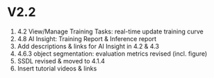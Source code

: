 # V2.2

1. 4.2 View/Manage Training Tasks: real-time update training curve
2. 4.8 AI Insight: Training Report & Inference report
3. Add descriptions & links for AI Insight in 4.2 & 4.3
4. 4.6.3 object segmentation: evaluation metrics revised (incl. figure)
5. SSDL revised & moved to 4.1.4
6. Insert tutorial videos & links
